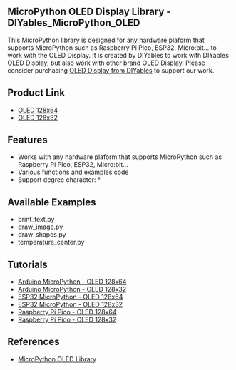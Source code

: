 ## MicroPython OLED Display Library - DIYables_MicroPython_OLED
This MicroPython library is designed for any hardware plaform that supports MicroPython such as Raspberry Pi Pico, ESP32, Micro:bit... to work with the OLED Display. It is created by DIYables to work with DIYables OLED Display, but also work with other brand OLED Display. Please consider purchasing [OLED Display from DIYables](https://amazon.com/dp/B0D91MYBR3) to support our work.



Product Link
----------------------------
* [OLED 128x64](https://diyables.io/products/oled-128x64)
* [OLED 128x32](https://diyables.io/products/oled-128x32)


Features
----------------------------
* Works with any hardware plaform that supports MicroPython such as Raspberry Pi Pico, ESP32, Micro:bit...
* Various functions and examples code
* Support degree character: °

Available Examples
----------------------------
* print_text.py
* draw_image.py
* draw_shapes.py
* temperature_center.py



Tutorials
----------------------------
* [Arduino MicroPython - OLED 128x64](https://newbiely.com/tutorials/arduino-micropython/arduino-micropython-oled-128x64)
* [Arduino MicroPython - OLED 128x32](https://newbiely.com/tutorials/arduino-micropython/arduino-micropython-oled-128x32)
* [ESP32 MicroPython - OLED 128x64](https://newbiely.com/tutorials/esp32-micropython/esp32-micropython-oled-128x64)
* [ESP32 MicroPython - OLED 128x32](https://newbiely.com/tutorials/esp32-micropython/esp32-micropython-oled-128x32)
* [Raspberry Pi Pico - OLED 128x64](https://newbiely.com/tutorials/raspberry-pico/raspberry-pi-pico-oled-128x64)
* [Raspberry Pi Pico - OLED 128x32](https://newbiely.com/tutorials/raspberry-pico/raspberry-pi-pico-oled-128x32)




References
----------------------------
* [MicroPython OLED Library](https://newbiely.com/tutorials/micropython/micropython-oled-library)
